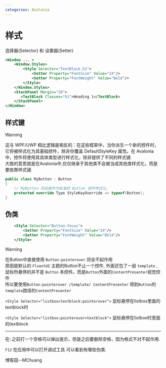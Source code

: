 ```yaml
---
categories: Avalonia
---
```


# 样式

选择器(Selector) 和 设置器(Setter)

``` xml
<Window ... >
    <Window.Styles>
        <Style Selector="TextBlock.h1">
            <Setter Property="FontSize" Value="24"/>
            <Setter Property="FontWeight" Value="Bold"/>
        </Style>
    </Window.Styles>
    <StackPanel Margin="20">
       <TextBlock Classes="h1">Heading 1</TextBlock>
    </StackPanel>
</Window>
```

## 样式键

>[!WARNING]
>这与 WPF/UWP 相比逻辑是相反的：在这些框架中，当你派生一个新的控件时，它将被样式化为其基础控件，除非你覆盖 DefaultStyleKey 属性。在 Avalonia 中，控件将使用其具体类型进行样式化，除非提供了不同的样式键.  
>大致的意思就是在Avalonia中,仅仅继承于其他类不会被当成其他类样式化，而是要依靠样式键.

``` C#
public class MyButton : Button
{
    // MyButton 将会被作为标准的 Button 控件样式化。
    protected override Type StyleKeyOverride => typeof(Button);
}
```

## 伪类

``` xml
    <Style Selector="Button:focus">
        <Setter Property="FontSize" Value="24"/>
        <Setter Property="FontWeight" Value="Bold"/>
    </Style>
```

>[!WARNING]
>在Button中直接使用 `Button:pointerover` 将会不起作用  
>原因是默认的 `FluentUI` 主题的Button不止一个控件,
>外面还包了一层 `template` ,鼠标所悬停的并不是 `Button` 本控件。而是`Button`外面的`ContentPresenter`视觉控件  
>所以要使用`Button:pointerover /template/ ContentPresenter` 得到`Button`的`template`路径的`ContentPresenter`

`<Style Selector="listbox>textblock:pointerover">` 鼠标悬停在listbox里面的textblock时

`<Style Selector="listbox:pointerover>textblock">` 鼠标悬停在listbox时里面的textblock

----

在`:`之前打一个空格可以弹出提示，但是之后要删除空格，因为格式不对不起作用.

`F12` 在应用中可以打开调试工具.可以看到有哪些伪类.

博客园--MChuang 